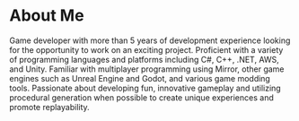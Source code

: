 # About Me
Game developer with more than 5 years of development experience looking for the opportunity to work on an exciting project. Proficient with a variety of programming languages and platforms including C#, C++, .NET, AWS, and Unity. Familiar with multiplayer programming using Mirror, other game engines such as Unreal Engine and Godot, and various game modding tools. Passionate about developing fun, innovative gameplay and utilizing procedural generation when possible to create unique experiences and promote replayability.